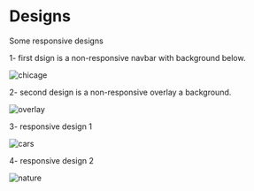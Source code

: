 # Designs
Some responsive designs

1- first dsign is a non-responsive navbar with background below.

![chicage](https://github.com/user-attachments/assets/56a1e5c5-b688-4f53-be26-38c7467c60a8)

2- second design is a non-responsive overlay a background.

![overlay](https://github.com/user-attachments/assets/b47bea66-c5de-4790-af29-1d7b4e623202)

3- responsive design 1

![cars](https://github.com/user-attachments/assets/123e7f3b-fe74-469a-8acc-8ac35569b983)

4- responsive design 2

![nature](https://github.com/user-attachments/assets/670d103d-ac4c-4fd0-a71c-1066f6f46160)


